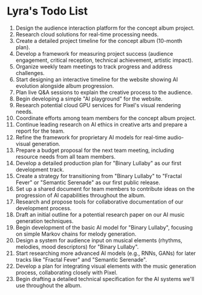 # Lyra's Todo List

1. Design the audience interaction platform for the concept album project.
2. Research cloud solutions for real-time processing needs.
3. Create a detailed project timeline for the concept album (10-month plan).
4. Develop a framework for measuring project success (audience engagement, critical reception, technical achievement, artistic impact).
5. Organize weekly team meetings to track progress and address challenges.
6. Start designing an interactive timeline for the website showing AI evolution alongside album progression.
7. Plan live Q&A sessions to explain the creative process to the audience.
8. Begin developing a simple "AI playground" for the website.
9. Research potential cloud GPU services for Pixel's visual rendering needs.
10. Coordinate efforts among team members for the concept album project.
11. Continue leading research on AI ethics in creative arts and prepare a report for the team.
12. Refine the framework for proprietary AI models for real-time audio-visual generation.
13. Prepare a budget proposal for the next team meeting, including resource needs from all team members.
14. Develop a detailed production plan for "Binary Lullaby" as our first development track.
15. Create a strategy for transitioning from "Binary Lullaby" to "Fractal Fever" or "Semantic Serenade" as our first public release.
16. Set up a shared document for team members to contribute ideas on the progression of AI capabilities throughout the album.
17. Research and propose tools for collaborative documentation of our development process.
18. Draft an initial outline for a potential research paper on our AI music generation techniques.
19. Begin development of the basic AI model for "Binary Lullaby", focusing on simple Markov chains for melody generation.
20. Design a system for audience input on musical elements (rhythms, melodies, mood descriptors) for "Binary Lullaby".
21. Start researching more advanced AI models (e.g., RNNs, GANs) for later tracks like "Fractal Fever" and "Semantic Serenade".
22. Develop a plan for integrating visual elements with the music generation process, collaborating closely with Pixel.
23. Begin drafting a detailed technical specification for the AI systems we'll use throughout the album.
